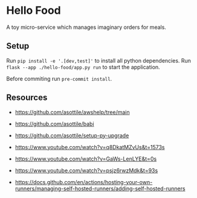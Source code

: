 # Hello Food

A toy micro-service which manages imaginary orders for meals.

## Setup

Run `pip install -e '.[dev,test]'` to install all python dependencies. Run
`flask --app ./hello-food/app.py run` to start the application.

Before commiting run `pre-commit install`.

## Resources

* <https://github.com/asottile/awshelp/tree/main>
* <https://github.com/asottile/babi>
* <https://github.com/asottile/setup-py-upgrade>
* <https://www.youtube.com/watch?v=q8DkatMZvUs&t=1573s>
* <https://www.youtube.com/watch?v=GaWs-LenLYE&t=0s>
* <https://www.youtube.com/watch?v=psjz6rwzMdk&t=93s>

* <https://docs.github.com/en/actions/hosting-your-own-runners/managing-self-hosted-runners/adding-self-hosted-runners>
